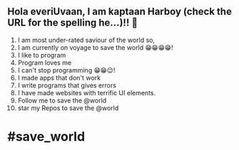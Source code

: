 ## Hola everiUvaan, I am kaptaan Harboy (check the URL for the spelling he...)!! 👋

<!--
**captain-Arvoy/captain-Arvoy** is a ✨ _special_ ✨ repository because its `README.md` (this file) appears on your GitHub profile.

Here are some ideas to get you started:

- 🔭 I’m currently working on ...
- 🌱 I’m currently learning ...
- 👯 I’m looking to collaborate on ...
- 🤔 I’m looking for help with ...
- 💬 Ask me about ...
- 📫 How to reach me: ...
- 😄 Pronouns: ...
- ⚡ Fun fact: ...
-->
1. I am most under-rated saviour of the world so,
2. I am currently on voyage to save the world 😁😁😁😁!
3. I like to program
4. Program loves me
5. I can't stop programming 😁😁😉!
6. I made apps that don't work
7. I write programs that gives errors
8. I have made websites with terrific UI elements.
9. Follow me to save the @world
10. star my Repos to save the @world
# #save_world
